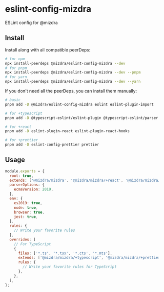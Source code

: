 # eslint-config-mizdra

ESLint config for @mizdra

## Install

Install along with all compatible peerDeps:

```bash
# for npm
npx install-peerdeps @mizdra/eslint-config-mizdra --dev
# for pnpm
npx install-peerdeps @mizdra/eslint-config-mizdra --dev --pnpm
# for yarn
npx install-peerdeps @mizdra/eslint-config-mizdra --dev --yarn
```

If you don't need all the peerDeps, you can install them manually:

```bash
# basic
pnpm add -D @mizdra/eslint-config-mizdra eslint eslint-plugin-import

# for +typescript
pnpm add -D @typescript-eslint/eslint-plugin @typescript-eslint/parser typescript

# for +react
pnpm add -D eslint-plugin-react eslint-plugin-react-hooks

# for +prettier
pnpm add -D eslint-config-prettier prettier
```

## Usage

```javascript
module.exports = {
  root: true,
  extends: ['@mizdra/mizdra', '@mizdra/mizdra/+react', '@mizdra/mizdra/+prettier'],
  parserOptions: {
    ecmaVersion: 2019,
  },
  env: {
    es2019: true,
    node: true,
    browser: true,
    jest: true,
  },
  rules: {
    // Write your favorite rules
  },
  overrides: [
    // For TypeScript
    {
      files: ['*.ts', '*.tsx', '*.cts', '*.mts'],
      extends: ['@mizdra/mizdra/+typescript', '@mizdra/mizdra/+prettier'],
      rules: {
        // Write your favorite rules for TypeScript
      },
    },
  ],
};
```
